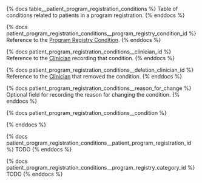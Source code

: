 {% docs table__patient_program_registration_conditions %}
Table of conditions related to patients in a program registration.
{% enddocs %}

{% docs patient_program_registration_conditions__program_registry_condition_id %}
Reference to the [Program Registry Condition](#!/source/source.tamanu.tamanu.program_registry_conditions).
{% enddocs %}

{% docs patient_program_registration_conditions__clinician_id %}
Reference to the [Clinician](#!/source/source.tamanu.tamanu.users) recording that condition.
{% enddocs %}

{% docs patient_program_registration_conditions__deletion_clinician_id %}
Reference to the [Clinician](#!/source/source.tamanu.tamanu.users) that removed the condition.
{% enddocs %}

{% docs patient_program_registration_conditions__reason_for_change %}
Optional field for recording the reason for changing the condition.
{% enddocs %}

{% docs patient_program_registration_conditions__condition %}

{% enddocs %}

{% docs patient_program_registration_conditions__patient_program_registration_id %}
TODO
{% enddocs %}

{% docs patient_program_registration_conditions__program_registry_category_id %}
TODO
{% enddocs %}
